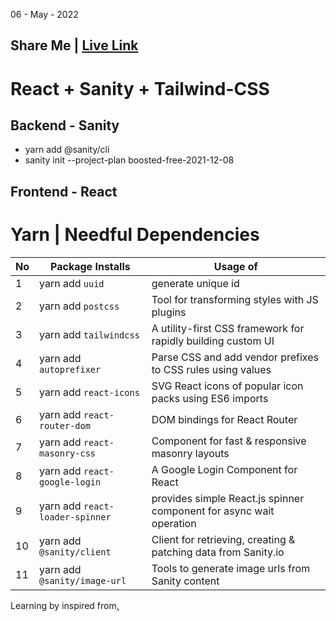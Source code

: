 06 - May - 2022

## Share Me | [Live Link](www)

# React + Sanity + Tailwind-CSS

## Backend - Sanity
* yarn add @sanity/cli
* sanity init --project-plan boosted-free-2021-12-08


## Frontend - React 
# Yarn | Needful Dependencies
|No| Package Installs                | Usage of                                                             |
|--|---------------------------------|----------------------------------------------------------------------|
| 1| yarn add `uuid`                 | generate unique id                                                   |
| 2| yarn add `postcss`              | Tool for transforming styles with JS plugins                         |
| 3| yarn add `tailwindcss`          | A utility-first CSS framework for rapidly building custom UI         |
| 4| yarn add `autoprefixer`         | Parse CSS and add vendor prefixes to CSS rules using values          |
| 5| yarn add `react-icons`          | SVG React icons of popular icon packs using ES6 imports              |
| 6| yarn add `react-router-dom`     | DOM bindings for React Router                                        |
| 7| yarn add `react-masonry-css`    | Component for fast & responsive masonry layouts                      |
| 8| yarn add `react-google-login`   | A Google Login Component for React                                   |
| 9| yarn add `react-loader-spinner` | provides simple React.js spinner component for async wait operation  |
|10| yarn add `@sanity/client`       | Client for retrieving, creating & patching data from Sanity.io       |
|11| yarn add `@sanity/image-url`    | Tools to generate image urls from Sanity content                     |


Learning by inspired from[.](https://youtu.be/1RHDhtbqo94)